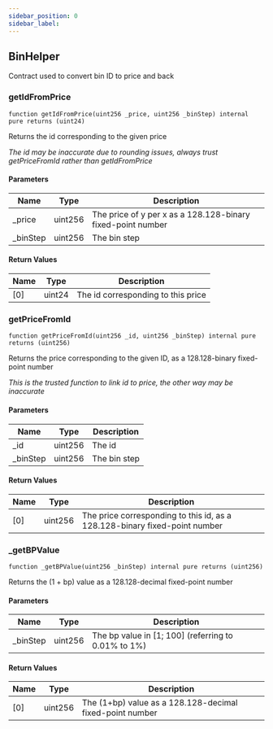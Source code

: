```yaml
---
sidebar_position: 0
sidebar_label: 
---
```


## BinHelper

Contract used to convert bin ID to price and back

### getIdFromPrice

```solidity
function getIdFromPrice(uint256 _price, uint256 _binStep) internal pure returns (uint24)
```

Returns the id corresponding to the given price

_The id may be inaccurate due to rounding issues, always trust getPriceFromId rather than
getIdFromPrice_

#### Parameters

| Name | Type | Description |
| ---- | ---- | ----------- |
| _price | uint256 | The price of y per x as a 128.128-binary fixed-point number |
| _binStep | uint256 | The bin step |

#### Return Values

| Name | Type | Description |
| ---- | ---- | ----------- |
| [0] | uint24 | The id corresponding to this price |

### getPriceFromId

```solidity
function getPriceFromId(uint256 _id, uint256 _binStep) internal pure returns (uint256)
```

Returns the price corresponding to the given ID, as a 128.128-binary fixed-point number

_This is the trusted function to link id to price, the other way may be inaccurate_

#### Parameters

| Name | Type | Description |
| ---- | ---- | ----------- |
| _id | uint256 | The id |
| _binStep | uint256 | The bin step |

#### Return Values

| Name | Type | Description |
| ---- | ---- | ----------- |
| [0] | uint256 | The price corresponding to this id, as a 128.128-binary fixed-point number |

### _getBPValue

```solidity
function _getBPValue(uint256 _binStep) internal pure returns (uint256)
```

Returns the (1 + bp) value as a 128.128-decimal fixed-point number

#### Parameters

| Name | Type | Description |
| ---- | ---- | ----------- |
| _binStep | uint256 | The bp value in [1; 100] (referring to 0.01% to 1%) |

#### Return Values

| Name | Type | Description |
| ---- | ---- | ----------- |
| [0] | uint256 | The (1+bp) value as a 128.128-decimal fixed-point number |

